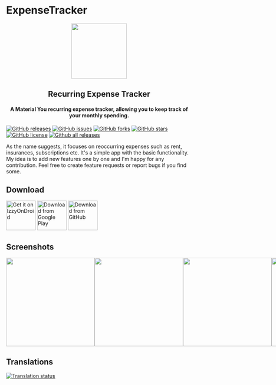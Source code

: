 # ExpenseTracker
<p align="center"><img src="fastlane/metadata/android/en-US/images/icon.png" width="150"></p> 
<h2 align="center"><b>Recurring Expense Tracker</b></h2>
<h4 align="center">A Material You recurring expense tracker, allowing you to keep track of your monthly spending.
</h4>

[![GitHub releases](https://img.shields.io/github/release/DennisBauer/RecurringExpenseTracker?style=for-the-badge)](https://github.com/DennisBauer/RecurringExpenseTracker/releases/latest)
[![GitHub issues](https://img.shields.io/github/issues/DennisBauer/RecurringExpenseTracker?style=for-the-badge)](https://github.com/DennisBauer/RecurringExpenseTracker/issues)
[![GitHub forks](https://img.shields.io/github/forks/DennisBauer/RecurringExpenseTracker?style=for-the-badge)](https://github.com/DennisBauer/RecurringExpenseTracker/network)
[![GitHub stars](https://img.shields.io/github/stars/DennisBauer/RecurringExpenseTracker?style=for-the-badge)](https://github.com/DennisBauer/RecurringExpenseTracker/stargazers)
[![GitHub license](https://img.shields.io/github/license/DennisBauer/RecurringExpenseTracker?style=for-the-badge)](https://github.com/DennisBauer/RecurringExpenseTracker/blob/main/LICENSE)
[![Github all releases](https://img.shields.io/github/downloads/DennisBauer/RecurringExpenseTracker/total.svg?style=for-the-badge)](https://github.com/DennisBauer/RecurringExpenseTracker/releases)

As the name suggests, it focuses on reoccurring expenses such as rent, insurances, subscriptions etc.
It's a simple app with the basic functionality.
My idea is to add new features one by one and I'm happy for any contribution.
Feel free to create feature requests or report bugs if you find some.

## Download
[<img src="assets/IzzyOnDroid.png"
     alt="Get it on IzzyOnDroid"
     height="80">](https://apt.izzysoft.de/fdroid/index/apk/de.dbauer.expensetracker)
[<img src="https://play.google.com/intl/en_us/badges/static/images/badges/en_badge_web_generic.png"
     alt="Download from Google Play"
     height="80">](https://play.google.com/store/apps/details?id=de.dbauer.expensetracker)
[<img src="assets/get-it-on-github.png"
     alt="Download from GitHub"
     height="80">](https://github.com/DennisBauer/RecurringExpenseTracker/releases/latest)

## Screenshots
<div style="display:flex">
<img src="fastlane/metadata/android/en-US/images/phoneScreenshots/01.png" width="240"/>
<img src="fastlane/metadata/android/en-US/images/phoneScreenshots/02.png" width="240"/>
<img src="fastlane/metadata/android/en-US/images/phoneScreenshots/03.png" width="240"/>
<img src="fastlane/metadata/android/en-US/images/phoneScreenshots/04.png" width="240"/>
<img src="fastlane/metadata/android/en-US/images/phoneScreenshots/05.png" width="240"/>
</div>

## Translations
<a href="https://hosted.weblate.org/engage/recurringexpensetracker/">
<img src="https://hosted.weblate.org/widget/recurringexpensetracker/recurringexpensetracker/287x66-white.png" alt="Translation status" />
</a>
